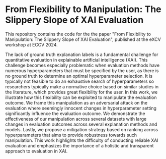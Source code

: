 # From Flexibility to Manipulation: The Slippery Slope of XAI Evaluation

This repository contains the code for the the paper "From Flexibility to Manipulation: The Slippery Slope of XAI Evaluation", published at the eXCV workshop at ECCV 2024.

The lack of ground truth explanation labels is a fundamental challenge for quantitative evaluation in explainable artificial intelligence (XAI). This challenge becomes especially problematic when evaluation methods have numerous hyperparameters that must be specified by the user, as there is no ground truth to determine an optimal hyperparameter selection. It is typically not feasible to do an exhaustive search of hyperparameters so researchers typically make a normative choice based on similar studies in the literature, which provides great flexibility for the user. In this work, we illustrate how this flexibility can be exploited to manipulate the evaluation outcome. We frame this manipulation as an adversarial attack on the evaluation where seemingly innocent changes in hyperparameter setting significantly influence the evaluation outcome. We demonstrate the effectiveness of our manipulation across several datasets with large changes in evaluation outcomes across several explanation methods and models. Lastly, we propose a mitigation strategy based on ranking across hyperparameters that aims to provide robustness towards such manipulation. This work highlights the difficulty of conducting reliable XAI evaluation and emphasizes the importance of a holistic and transparent approach to evaluation in XAI.
